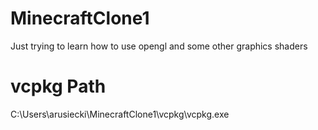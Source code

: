 # MinecraftClone1
Just trying to learn how to use opengl and some other graphics shaders

# vcpkg Path
C:\Users\arusiecki\MinecraftClone1\vcpkg\vcpkg.exe